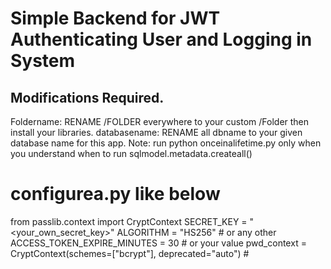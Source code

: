 # Simple Backend for JWT Authenticating User and Logging in System

## Modifications Required.
Foldername: RENAME /FOLDER everywhere to your custom /Folder then install your libraries.
databasename: RENAME all dbname to your given database name for this app.
Note: run python onceinalifetime.py only when you understand when to run sqlmodel.metadata.createall()

configurea.py like below
=======================================
from passlib.context import CryptContext
SECRET_KEY = "<your_own_secret_key>"
ALGORITHM = "HS256" # or any other
ACCESS_TOKEN_EXPIRE_MINUTES = 30 # or your value
pwd_context = CryptContext(schemes=["bcrypt"], deprecated="auto") #
 